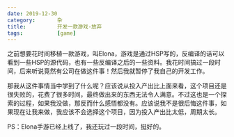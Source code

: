 ```yaml
---
date: 2019-12-30
category:       杂
title:          开发一款游戏-放弃
tags:           [game]
---
```


之前想要花时间移植一款游戏，叫Elona，游戏是通过HSP写的，反编译的话可以看到一些HSP的源代码，也有一些反编译之后的一些资料。我花时间搞过一段时间，后来听说竟然有公司在做这件事！然后我就暂停了我自己的开发工作。

那我从这件事情当中学到了什么呢？应该说从投入产出比上面来看，这个项目还是很失败的，花费了很多时间，最终做出来的东西无法令人满意。不过这也是一个探索的过程，如果我没做，那反而什么感悟都没有。应该说我不是很后悔这件事，如果现在让我来做，我应该不会选择这个项目，因为投入产出比太低，周期太长。

PS：Elona手游已经上线了，我还玩过一段时间，挺好的。
